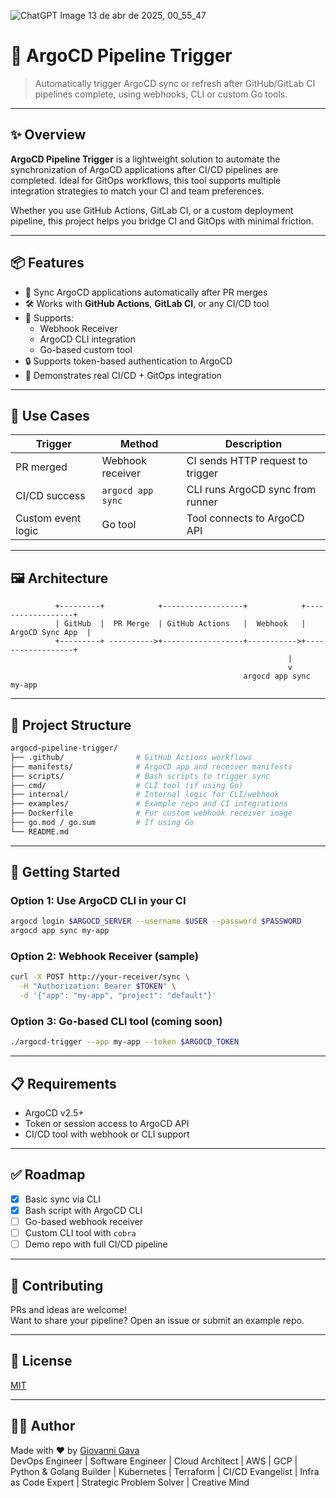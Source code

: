 ![ChatGPT Image 13 de abr  de 2025, 00_55_47](https://github.com/user-attachments/assets/d33a7cba-3444-4f69-8eb1-5ca87330ecfa)



# 🚀 ArgoCD Pipeline Trigger


> Automatically trigger ArgoCD sync or refresh after GitHub/GitLab CI pipelines complete, using webhooks, CLI or custom Go tools.

---

## ✨ Overview

**ArgoCD Pipeline Trigger** is a lightweight solution to automate the synchronization of ArgoCD applications after CI/CD pipelines are completed. Ideal for GitOps workflows, this tool supports multiple integration strategies to match your CI and team preferences.

Whether you use GitHub Actions, GitLab CI, or a custom deployment pipeline, this project helps you bridge CI and GitOps with minimal friction.

---

## 📦 Features

- 🔁 Sync ArgoCD applications automatically after PR merges
- 🛠️ Works with **GitHub Actions**, **GitLab CI**, or any CI/CD tool
- 🧩 Supports:
  - Webhook Receiver
  - ArgoCD CLI integration
  - Go-based custom tool
- 🔒 Supports token-based authentication to ArgoCD
- 🧠 Demonstrates real CI/CD + GitOps integration

---

## 🧰 Use Cases

| Trigger              | Method               | Description                         |
|----------------------|----------------------|-------------------------------------|
| PR merged            | Webhook receiver     | CI sends HTTP request to trigger    |
| CI/CD success        | `argocd app sync`    | CLI runs ArgoCD sync from runner    |
| Custom event logic   | Go tool              | Tool connects to ArgoCD API         |

---

## 🖼️ Architecture

```plaintext
          +---------+            +------------------+            +------------------+
          | GitHub  |  PR Merge  | GitHub Actions   |  Webhook   | ArgoCD Sync App  |
          +---------+ ---------->+------------------+----------->+------------------+
                                                              |
                                                              v
                                                    argocd app sync my-app
```

---

## 🔧 Project Structure

```bash
argocd-pipeline-trigger/
├── .github/                # GitHub Actions workflows
├── manifests/              # ArgoCD app and receiver manifests
├── scripts/                # Bash scripts to trigger sync
├── cmd/                    # CLI tool (if using Go)
├── internal/               # Internal logic for CLI/webhook
├── examples/               # Example repo and CI integrations
├── Dockerfile              # For custom webhook receiver image
├── go.mod / go.sum         # If using Go
└── README.md
```

---

## 🚀 Getting Started

### Option 1: Use ArgoCD CLI in your CI

```bash
argocd login $ARGOCD_SERVER --username $USER --password $PASSWORD
argocd app sync my-app
```

### Option 2: Webhook Receiver (sample)

```bash
curl -X POST http://your-receiver/sync \
  -H "Authorization: Bearer $TOKEN" \
  -d '{"app": "my-app", "project": "default"}'
```

### Option 3: Go-based CLI tool (coming soon)

```bash
./argocd-trigger --app my-app --token $ARGOCD_TOKEN
```

---

## 📋 Requirements

- ArgoCD v2.5+
- Token or session access to ArgoCD API
- CI/CD tool with webhook or CLI support

---

## ✅ Roadmap

- [x] Basic sync via CLI
- [x] Bash script with ArgoCD CLI
- [ ] Go-based webhook receiver
- [ ] Custom CLI tool with `cobra`
- [ ] Demo repo with full CI/CD pipeline

---

## 🤝 Contributing

PRs and ideas are welcome!  
Want to share your pipeline? Open an issue or submit an example repo.

---

## 📄 License

[MIT](LICENSE)

---

## 👨‍💻 Author

Made with ❤️ by [Giovanni Gava](https://github.com/giovanni-gava)  
DevOps Engineer | Software Engineer | Cloud Architect | AWS | GCP | Python & Golang Builder | Kubernetes | Terraform | CI/CD Evangelist | Infra as Code Expert | Strategic Problem Solver | Creative Mind 
